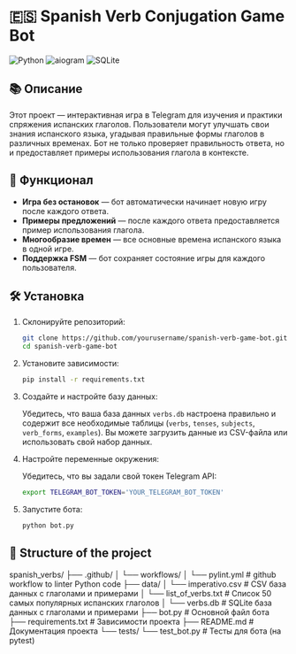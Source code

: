 # 🇪🇸 Spanish Verb Conjugation Game Bot

![Python](https://img.shields.io/badge/Python-3.x-blue)
![aiogram](https://img.shields.io/badge/aiogram-3.0-yellowgreen)
![SQLite](https://img.shields.io/badge/SQLite-Database-lightgrey)

## 📚 Описание

Этот проект — интерактивная игра в Telegram для изучения и практики спряжения испанских глаголов. Пользователи могут улучшать свои знания испанского языка, угадывая правильные формы глаголов в различных временах. Бот не только проверяет правильность ответа, но и предоставляет примеры использования глагола в контексте.

## 🚀 Функционал

- **Игра без остановок** — бот автоматически начинает новую игру после каждого ответа.
- **Примеры предложений** — после каждого ответа предоставляется пример использования глагола.
- **Многообразие времен** — все основные времена испанского языка в одной игре.
- **Поддержка FSM** — бот сохраняет состояние игры для каждого пользователя.

## 🛠️ Установка

1. Склонируйте репозиторий:

    ```bash
    git clone https://github.com/yourusername/spanish-verb-game-bot.git
    cd spanish-verb-game-bot
    ```

2. Установите зависимости:

    ```bash
    pip install -r requirements.txt
    ```

3. Создайте и настройте базу данных:

    Убедитесь, что ваша база данных `verbs.db` настроена правильно и содержит все необходимые таблицы (`verbs`, `tenses`, `subjects`, `verb_forms`, `examples`). Вы можете загрузить данные из CSV-файла или использовать свой набор данных.

4. Настройте переменные окружения:

    Убедитесь, что вы задали свой токен Telegram API:

    ```bash
    export TELEGRAM_BOT_TOKEN='YOUR_TELEGRAM_BOT_TOKEN'
    ```

5. Запустите бота:

    ```bash
    python bot.py
    ```

## 📁 Structure of the project

spanish_verbs/
├── .github/
│   └── workflows/
│       └── pylint.yml          # github workflow to linter Python code
├── data/
│   └── imperativo.csv          # CSV база данных с глаголами и примерами
│   └── list_of_verbs.txt       # Список 50 самых популярных испанских глаголов
│   └── verbs.db                # SQLite база данных с глаголами и примерами
├── bot.py                      # Основной файл бота
├── requirements.txt            # Зависимости проекта
├── README.md                   # Документация проекта
└── tests/
    └── test_bot.py             # Тесты для бота (на pytest)
